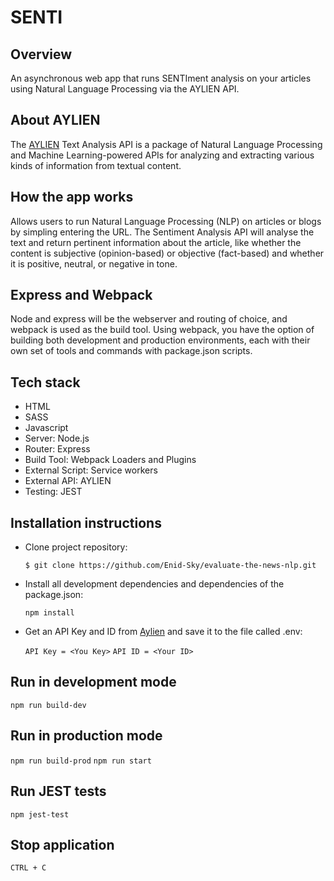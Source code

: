 # SENTI

## Overview

An asynchronous web app that runs SENTIment analysis on your articles using Natural Language Processing via the AYLIEN API.

## About AYLIEN

The [AYLIEN](https://docs.aylien.com/textapi/endpoints/#sentiment-analysis) Text Analysis API is a package of Natural Language Processing and Machine Learning-powered APIs for analyzing and extracting various kinds of information from textual content. 

## How the app works

Allows users to run Natural Language Processing (NLP) on articles or blogs by simpling entering the URL. The Sentiment Analysis API will analyse the text and return pertinent information about the article, like whether the content is subjective (opinion-based) or objective (fact-based) and whether it is positive, neutral, or negative in tone. 

## Express and Webpack

Node and express will be the webserver and routing of choice, and webpack is used as the build tool. Using webpack, you have the option of building both development and production environments, each with their own set of tools and commands with package.json scripts.

## Tech stack

- HTML
- SASS
- Javascript
- Server: Node.js
- Router: Express
- Build Tool: Webpack Loaders and Plugins
- External Script: Service workers
- External API: AYLIEN
- Testing: JEST

## Installation instructions

- Clone project repository:

  `$ git clone https://github.com/Enid-Sky/evaluate-the-news-nlp.git`

- Install all development dependencies and dependencies of the package.json:

  `npm install`

- Get an API Key and ID from [Aylien](https://docs.aylien.com/textapi/#getting-started) and save it to the file called .env:

  `API Key = <You Key>`
  `API ID = <Your ID>`

## Run in development mode

`npm run build-dev`

## Run in production mode

`npm run build-prod`
`npm run start`

## Run JEST tests

`npm jest-test`

## Stop application

`CTRL + C`
  


